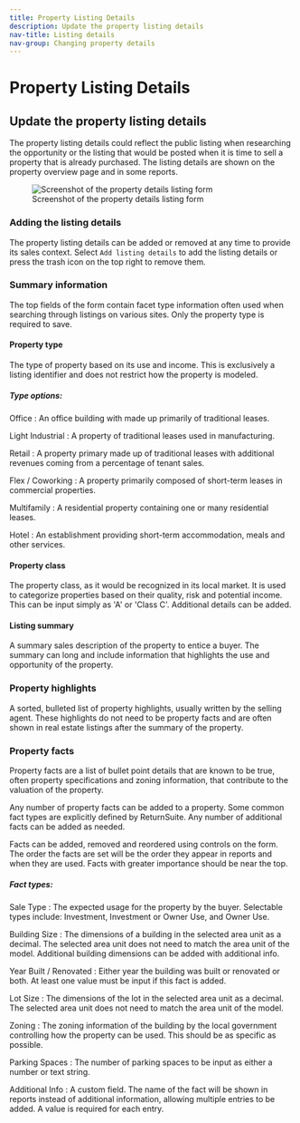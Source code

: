 ```yaml
---
title: Property Listing Details
description: Update the property listing details
nav-title: Listing details
nav-group: Changing property details
---
```


# Property Listing Details

## Update the property listing details

The property listing details could reflect the public listing when researching
the opportunity or the listing that would be posted when it is time to sell a
property that is already purchased. The listing details are shown on the
property overview page and in some reports.

<figure>
  <div class="flex place-items-center justify-center p-2 bg-gray-100 rounded-md border border-blue-500">
    <img src="/img/docs/property-details-listing.png" alt="Screenshot of the property details listing form">
  </div>
  <figcaption>Screenshot of the property details listing form</figcaption>
</figure>


### Adding the listing details

The property listing details can be added or removed at any time to provide its
sales context. Select `Add listing details` to add the listing details or press
the trash icon on the top right to remove them.


### Summary information

The top fields of the form contain facet type information often used when
searching through listings on various sites.
Only the property type is required to save.


#### Property type

The type of property based on its use and income. This is exclusively a listing
identifier and does not restrict how the property is modeled.

##### Type options:

Office
:   An office building with made up primarily of traditional leases.

Light Industrial
:   A property of traditional leases used in manufacturing.

Retail
:   A property primary made up of traditional leases with additional revenues
    coming from a percentage of tenant sales.

Flex / Coworking
:   A property primarily composed of short-term leases in commercial properties.

Multifamily
:   A residential property containing one or many residential leases.

Hotel
:   An establishment providing short-term accommodation, meals and other
    services.



#### Property class

The property class, as it would be recognized in its local market. It is used to
categorize properties based on their quality, risk and potential income. This
can be input simply as 'A' or 'Class C'. Additional details can be added.


#### Listing summary

A summary sales description of the property to entice a buyer. The summary can
long and include information that highlights the use and opportunity of the
property.


### Property highlights

A sorted, bulleted list of property highlights, usually written by the selling
agent. These highlights do not need to be property facts and are often shown
in real estate listings after the summary of the property.


### Property facts

Property facts are a list of bullet point details that are known to be true,
often property specifications and zoning information, that contribute to the
valuation of the property.

Any number of property facts can be added to a property. Some common fact types
are explicitly defined by ReturnSuite. Any number of additional facts can be
added as needed.

Facts can be added, removed and reordered using controls on the form. The order
the facts are set will be the order they appear in reports and when they are
used. Facts with greater importance should be near the top.


##### Fact types:

Sale Type
:   The expected usage for the property by the buyer.
    Selectable types include: Investment, Investment or Owner Use, and Owner
    Use.

Building Size
:   The dimensions of a building in the selected area unit as a decimal.
    The selected area unit does not need to match the area unit of the model.
    Additional building dimensions can be added with additional info.

Year Built / Renovated
:   Either year the building was built or renovated or both. At least one value
    must be input if this fact is added.

Lot Size
:   The dimensions of the lot in the selected area unit as a decimal.
    The selected area unit does not need to match the area unit of the model.

Zoning
:   The zoning information of the building by the local government controlling
    how the property can be used. This should be as specific as possible.

Parking Spaces
:   The number of parking spaces to be input as either a number or text string.

Additional Info
:   A custom field. The name of the fact will be shown in reports instead of
    additional information, allowing multiple entries to be added. A value is
    required for each entry.
